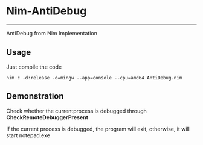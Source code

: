 # Nim-AntiDebug
---
AntiDebug from Nim Implementation

## Usage

Just compile the code
``` 
nim c -d:release -d=mingw --app=console --cpu=amd64 AntiDebug.nim
```
## Demonstration

Check whether the currentprocess is debugged through **CheckRemoteDebuggerPresent**

If the current process is debugged, the program will exit, otherwise, it will start notepad.exe
